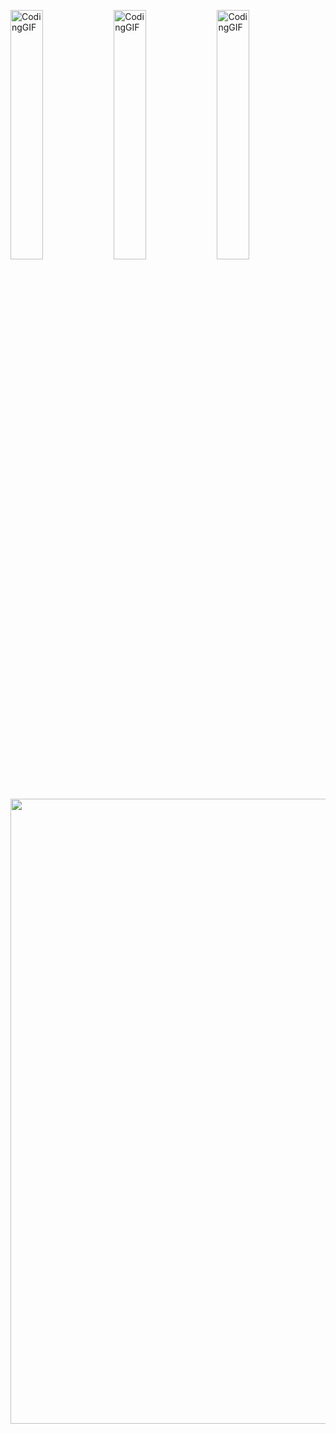 <p>
  <img src="https://analyticsindiamag.com/wp-content/uploads/2018/12/programming.gif" title="" alt="CodingGIF" align="center" width="32%">

<img src="https://analyticsindiamag.com/wp-content/uploads/2018/12/programming.gif" title="" alt="CodingGIF" align="center" width="32%">

<img src="https://analyticsindiamag.com/wp-content/uploads/2018/12/programming.gif" title="" alt="CodingGIF" align="center" width="32%">

</p>

<p align="center">
 <img  width="1000"
  src="https://cr-ss-service.azurewebsites.net/api/ScreenShot?widget=summary&username=vellt&badges=2&width=1000&show-avatar=false&style=--header-bg-color:%23000;--border-radius:0px;"/>
